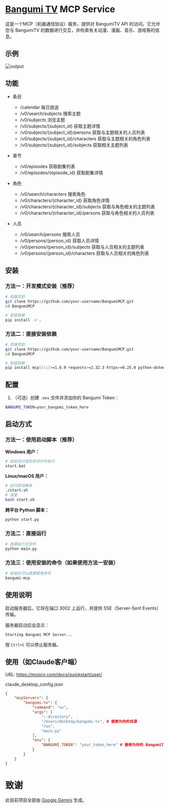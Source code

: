 # [Bangumi TV](https://bgm.tv/) MCP Service

这是一个MCP（机器通信协议）服务，提供对 BangumiTV API 的访问。它允许您与 BangumiTV 的数据进行交互，并检索有关动漫、漫画、音乐、游戏等的信息。

## 示例

![output](https://github.com/user-attachments/assets/9ea4b0c1-6208-4997-a1c5-62a0c6454be8)

## 功能

- 条目
    - /calendar 每日放送
    - /v0/search/subjects 搜索主题
    - /v0/subjects 浏览主题
    - /v0/subjects/{subject_id} 获取主题详情
    - /v0/subjects/{subject_id}/persons 获取与主题相关的人员列表
    - /v0/subjects/{subject_id}/characters 获取与主题相关的角色列表
    - /v0/subjects/{subject_id}/subjects 获取相关主题列表

- 章节
    - /v0/episodes 获取剧集列表
    - /v0/episodes/{episode_id} 获取剧集详情

- 角色
    - /v0/search/characters 搜索角色
    - /v0/characters/{character_id} 获取角色详情
    - /v0/characters/{character_id}/subjects 获取与角色相关的主题列表
    - /v0/characters/{character_id}/persons 获取与角色相关的人员列表

- 人员
    - /v0/search/persons 搜索人员
    - /v0/persons/{person_id} 获取人员详情
    - /v0/persons/{person_id}/subjects 获取与人员相关的主题列表
    - /v0/persons/{person_id}/characters 获取与人员相关的角色列表

## 安装

### 方法一：开发模式安装（推荐）

```bash
# 克隆项目
git clone https://github.com/your-username/BangumiMCP.git
cd BangumiMCP

# 安装依赖
pip install -e .
```

### 方法二：直接安装依赖

```bash
# 克隆项目
git clone https://github.com/your-username/BangumiMCP.git
cd BangumiMCP

# 安装依赖
pip install mcp[cli]>=1.6.0 requests>=2.32.3 httpx>=0.25.0 python-dotenv>=1.0.0
```

## 配置

1. （可选）创建 `.env` 文件并添加你的 Bangumi Token：
```bash
BANGUMI_TOKEN=your_bangumi_token_here
```

## 启动方式

### 方法一：使用启动脚本（推荐）

**Windows 用户：**
```bash
# 双击运行或在命令行中执行
start.bat
```

**Linux/macOS 用户：**
```bash
# 运行启动脚本
./start.sh
# 或者
bash start.sh
```

**跨平台 Python 脚本：**
```bash
python start.py
```

### 方法二：直接运行

```bash
# 直接运行主文件
python main.py
```

### 方法三：使用安装的命令（如果使用方法一安装）

```bash
# 安装后可以直接使用命令
bangumi-mcp
```

## 使用说明

启动服务器后，它将在端口 3002 上运行，并提供 SSE（Server-Sent Events）传输。

服务器启动后会显示：
```
Starting Bangumi MCP Server...
```

按 `Ctrl+C` 可以停止服务器。

## 使用（如Claude客户端）

 URL: https://mcpcn.com/docs/quickstart/user/

claude_desktop_config.json
```json
{
    "mcpServers": {
        "bangumi-tv": {
            "command": "uv",
            "args": [
                "--directory",
                "/Users/Desktop/bangumi-tv", # 替换为你的目录
                "run",
                "main.py"
            ],
            "env": {
                "BANGUMI_TOKEN": "your_token_here" # 替换为你的 BangumiTV 令牌 （可选）如果你要查看或搜索R18内容
            }
        }
    }
}
```

# 致谢

此目前项目全部由 [Google Gemini](https://www.google.com/) 生成。

